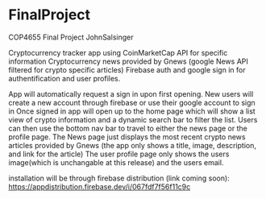 # FinalProject
COP4655 Final Project JohnSalsinger

Cryptocurrency tracker app using CoinMarketCap API for specific information
Cryptocurrency news provided by Gnews (google News API filtered for crypto specific articles)
Firebase auth and google sign in for authentification and user profiles.

App will automatically request a sign in upon first opening. New users will create a new account through firebase or use their google account to sign in
Once signed in app will open up to the home page which will show a list view of crypto information and a dynamic search bar to filter the list.
Users can then use the bottom nav bar to travel to either the news page or the profile page.
The News page just displays the most recent crypto news articles provided by Gnews (the app only shows a title, image, description, and link for the article)
The user profile page only shows the users image(which is unchangable at this release) and the users email.

installation will be through firebase distribution (link coming soon): https://appdistribution.firebase.dev/i/067fdf7f56f11c9c

